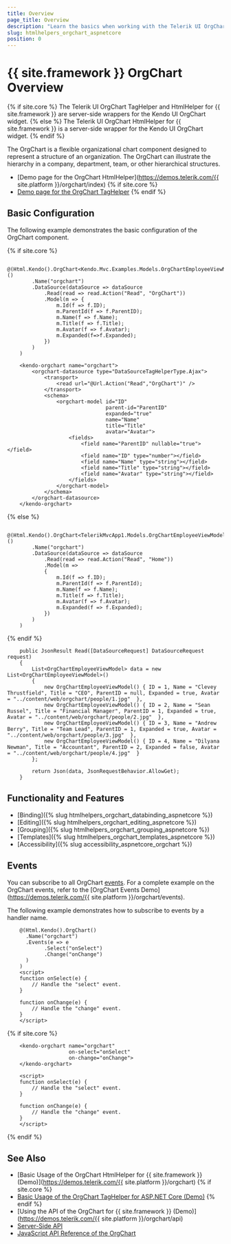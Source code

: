 ```yaml
---
title: Overview
page_title: Overview
description: "Learn the basics when working with the Telerik UI OrgChart component for {{ site.framework }}."
slug: htmlhelpers_orgchart_aspnetcore
position: 0
---
```


# {{ site.framework }} OrgChart Overview
{% if site.core %}
The Telerik UI OrgChart TagHelper and HtmlHelper for {{ site.framework }} are server-side wrappers for the Kendo UI OrgChart widget.
{% else %}
The Telerik UI OrgChart HtmlHelper for {{ site.framework }} is a server-side wrapper for the Kendo UI OrgChart widget.
{% endif %}

The OrgChart is a flexible organizational chart component designed to represent a structure of an organization. The OrgChart can illustrate the hierarchy in a company, department, team, or other hierarchical structures. 

* [Demo page for the OrgChart HtmlHelper](https://demos.telerik.com/{{ site.platform }}/orgchart/index)
{% if site.core %}
* [Demo page for the OrgChart TagHelper](https://demos.telerik.com/aspnet-core/orgchart/tag-helper)
{% endif %}

## Basic Configuration

The following example demonstrates the basic configuration of the OrgChart component.

{% if site.core %}
```HtmlHelper
    @(Html.Kendo().OrgChart<Kendo.Mvc.Examples.Models.OrgChartEmployeeViewModel>()
        .Name("orgchart")
        .DataSource(dataSource => dataSource
            .Read(read => read.Action("Read", "OrgChart"))
            .Model(m => {
                m.Id(f => f.ID);
                m.ParentId(f => f.ParentID);
                m.Name(f => f.Name);
                m.Title(f => f.Title);
                m.Avatar(f => f.Avatar);
                m.Expanded(f=>f.Expanded);
            })
        )
    )
```
```TagHelper
    <kendo-orgchart name="orgchart">
        <orgchart-datasource type="DataSourceTagHelperType.Ajax">
            <transport>
                <read url="@Url.Action("Read","OrgChart")" />
            </transport>
            <schema>
                <orgchart-model id="ID" 
                                parent-id="ParentID" 
                                expanded="true"
                                name="Name" 
                                title="Title" 
                                avatar="Avatar">
                    <fields>
                        <field name="ParentID" nullable="true"></field>
                        <field name="ID" type="number"></field>
                        <field name="Name" type="string"></field>
                        <field name="Title" type="string"></field>
                        <field name="Avatar" type="string"></field>
                    </fields>
                </orgchart-model>
            </schema>
        </orgchart-datasource>
    </kendo-orgchart>
```
{% else %}
```HtmlHelper
    @(Html.Kendo().OrgChart<TelerikMvcApp1.Models.OrgChartEmployeeViewModel>()
        .Name("orgchart")
        .DataSource(dataSource => dataSource
            .Read(read => read.Action("Read", "Home"))
            .Model(m =>
            {
                m.Id(f => f.ID);
                m.ParentId(f => f.ParentId);
                m.Name(f => f.Name);
                m.Title(f => f.Title);
                m.Avatar(f => f.Avatar);
                m.Expanded(f => f.Expanded);
            })
        )
    )
```
{% endif %}
```Controller
    public JsonResult Read([DataSourceRequest] DataSourceRequest request)
    {
        List<OrgChartEmployeeViewModel> data = new List<OrgChartEmployeeViewModel>()
        {
            new OrgChartEmployeeViewModel() { ID = 1, Name = "Clevey Thrustfield", Title = "CEO", ParentID = null, Expanded = true, Avatar = "../content/web/orgchart/people/1.jpg"  },
            new OrgChartEmployeeViewModel() { ID = 2, Name = "Sean Russel", Title = "Financial Manager", ParentID = 1, Expanded = true, Avatar = "../content/web/orgchart/people/2.jpg"  },
            new OrgChartEmployeeViewModel() { ID = 3, Name = "Andrew Berry", Title = "Team Lead", ParentID = 1, Expanded = true, Avatar = "../content/web/orgchart/people/3.jpg"  },
            new OrgChartEmployeeViewModel() { ID = 4, Name = "Dilyana Newman", Title = "Accountant", ParentID = 2, Expanded = false, Avatar = "../content/web/orgchart/people/4.jpg"  }
        };

        return Json(data, JsonRequestBehavior.AllowGet);
    }
```

## Functionality and Features

* [Binding]({% slug htmlhelpers_orgchart_databinding_aspnetcore %})
* [Editing]({% slug htmlhelpers_orgchart_editing_aspnetcore %})
* [Grouping]({% slug htmlhelpers_orgchart_grouping_aspnetcore %})
* [Templates]({% slug htmlhelpers_orgchart_templates_aspnetcore %})
* [Accessibility]({% slug accessibility_aspnetcore_orgchart %})

## Events

You can subscribe to all OrgChart [events](/api/orgchart). For a complete example on the OrgChart events, refer to the [OrgChart Events Demo](https://demos.telerik.com/{{ site.platform }}/orgchart/events).

The following example demonstrates how to subscribe to events by a handler name.

```HtmlHelper
    @(Html.Kendo().OrgChart()
      .Name("orgchart")
      .Events(e => e
            .Select("onSelect")
            .Change("onChange")
      )
    )
    <script>
    function onSelect(e) {
        // Handle the "select" event.
    }

    function onChange(e) {
        // Handle the "change" event.
    }
    </script>
```
{% if site.core %}
```TagHelper
    <kendo-orgchart name="orgchart"
                    on-select="onSelect"
                    on-change="onChange">
    </kendo-orgchart>
    
    <script>
    function onSelect(e) {
        // Handle the "select" event.
    }

    function onChange(e) {
        // Handle the "change" event.
    }
    </script>
```
{% endif %}

## See Also

* [Basic Usage of the OrgChart HtmlHelper for {{ site.framework }} (Demo)](https://demos.telerik.com/{{ site.platform }}/orgchart)
{% if site.core %}
* [Basic Usage of the OrgChart TagHelper for ASP.NET Core (Demo)](https://demos.telerik.com/aspnet-core/orgchart/tag-helper)
{% endif %}
* [Using the API of the OrgChart for {{ site.framework }} (Demo)](https://demos.telerik.com/{{ site.platform }}/orgchart/api)
* [Server-Side API](/api/orgchart)
* [JavaScript API Reference of the OrgChart](https://docs.telerik.com/kendo-ui/api/javascript/ui/orgchart)
